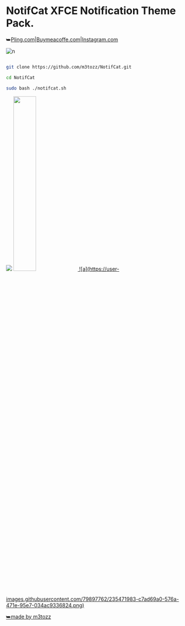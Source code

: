 # NotifCat XFCE Notification Theme Pack.
⮩<a href="https://www.pling.com/p/2030201/">Pling.com</a>|<a href="https://www.buymeacoffee.com/m3tozz/">Buymeacoffe.com</a>|<a href="https://www.instagram.com/metozz.exe/">Instagram.com</a>

![n](https://user-images.githubusercontent.com/79897762/235468495-fda40073-cb0d-4f6c-95bc-b20921edfba0.png)

```bash

git clone https://github.com/m3tozz/NotifCat.git 
```
```bash
cd NotifCat 
```
```bash
sudo bash ./notifcat.sh
```
<p align="left"><img src="https://user-images.githubusercontent.com/79897762/235989595-3f791615-6882-4c24-ae52-e9da906d0a80.png"> <a href="https://www.pling.com/p/2030201/" target="_blank"> <align="right"><img src="https://store.kde.org/images/system/ocsstore-download-button.png" width="35%">
![a](https://user-images.githubusercontent.com/79897762/235471983-c7ad69a0-576a-471e-95e7-034ac9336824.png)

⮩made by m3tozz
